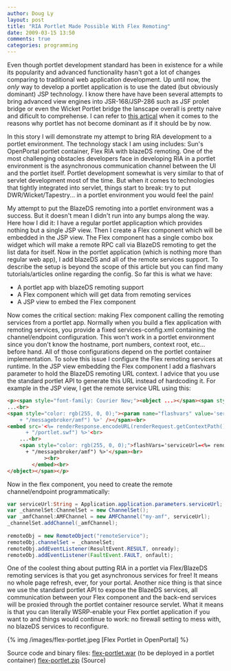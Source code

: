 ```yaml
---
author: Doug Ly
layout: post
title: "RIA Portlet Made Possible With Flex Remoting"
date: 2009-03-15 13:50
comments: true
categories: programming
---
```


Even though portlet development standard has been in existence for a while its popularity and advanced functionality hasn't got a lot of changes comparing to traditional web application development. Up until now, the *only* way to develop a portlet application is to use the dated (but obviously dominant) JSP technology. I know there have have been several attempts to bring advanced view engines into JSR-168/JSP-286 such as JSF prolet bridge or even the Wicket Portlet bridge the lanscape overall is pretty naive and dificult to comprehense. I can refer to [this artical][1] when it comes to the reasons why portlet has not become dominant as if it should be by now.

<!-- more -->

In this story I will demonstrate my attempt to bring RIA development to a portlet environment. The technology stack I am using includes: Sun's OpenPortal portlet container, Flex RIA with blazeDS remoting. One of the most challenging obstacles developers face in developing RIA in a portlet environment is the asynchronous communication channel between the UI and the portlet itself. Portlet development somewhat is very similar to that of servlet development most of the time. But when it comes to technologies that tightly integrated into servlet, things start to break: try to put DWR/Wicket/Tapestry... in a portlet environment you would feel the pain!

My attempt to put the BlazeDS remoting into a portlet environment was a success. But it doesn't mean I didn't run into any bumps along the way.
Here how I did it: I have a regular portlet applicaption which provides nothing but a single JSP view. Then I create a Flex component which will be embedded in the JSP view. The Flex component has a single combo box widget which will make a remote RPC call via BlazeDS remoting to get the list data for itself. Now in the portlet application (which is nothing more than regular web app), I add blazeDS and all of the remote services support. To describe the setup is beyond the scope of this article but you can find many tutorials/articles online regarding the config. So far this is what we have:

   * A portlet app with blazeDS remoting support
   * A Flex component which will get data from remoting services
   * A JSP view to embed the Flex component

Now comes the critical section: making Flex component calling the remoting services from a portlet app.
Normally when you build a flex application with remoting services, you provide a fixed services-config.xml containing the channel/endpoint configuration.
This won't work in a portlet environment since you don't know the hostname, port numbers, context root, etc... before hand. All of those configurations depend on the portlet container implementation. To solve this issue I configure the Flex remoting services at runtime. In the JSP view embedding the Flex component I add a flashvars parameter to hold the BlazeDS remoting URL context. I advice that you use the standard portlet API to generate this URL instead of hardcoding it. For example in the JSP view, I get the remote service URL using this:

``` html JSP
<p><span style="font-family: Courier New;"><object ...></span><span style="font-family: Courier New;"><br>
...<br>
<span style="color: rgb(255, 0, 0);"><param name="flashvars" value='serviceUrl=<%= renderResponse.encodeURL(renderRequest.getContextPath()<br>
    + "/messagebroker/amf") %>' /></span><br>
<embed src='<%= renderResponse.encodeURL(renderRequest.getContextPath()<br>
      + "/portlet.swf") %>'<br>
    ...<br>
    <span style="color: rgb(255, 0, 0);">flashVars='serviceUrl=<%= renderResponse.encodeURL(renderRequest.getContextPath()<br>
      + "/messagebroker/amf") %>'</span><br>
            ><br>
        </embed><br>
</object></span></p>
```

Now in the flex component, you need to create the remote channel/endpoint programmatically:

``` actionscript Channel
var serviceUrl:String = Application.application.parameters.serviceUrl;
var _channelSet:ChannelSet = new ChannelSet();
var _amfChannel:AMFChannel = new AMFChannel("my-amf", serviceUrl);
_channelSet.addChannel(_amfChannel);
                
remoteObj = new RemoteObject("remoteService");
remoteObj.channelSet = _channelSet;
remoteObj.addEventListener(ResultEvent.RESULT, onready);
remoteObj.addEventListener(FaultEvent.FAULT, onfault);
```

One of the coolest thing about putting RIA in a portlet via Flex/BlazeDS remoting services is that you get asynchronous services for free! It means no whole page refresh, ever, for your portal.
Another nice thing is that since we use the standard portlet API to expose the BlazeDS services, all communication between your Flex component and the back-end services will be proxied through the portlet container resource servlet. What it means is that you can literally WSRP-enable your Flex portlet application if you want to and things would continue to work: no firewall setting to mess with, no blazeDS services to reconfigure.

{% img /images/flex-portlet.jpeg [Flex Portlet in OpenPortal] %}

Source code and binary files:
[flex-portlet.war][2] (to be deployed in a portlet container)
[flex-portlet.zip][3] (Source)

[1]:http://today.java.net/pub/a/today/2009/01/20/jsr-286-portlet-irrelevance.html
[2]:http://velcrotag.googlecode.com/files/flex-portlet.war
[3]:http://velcrotag.googlecode.com/files/flex-portlet.zip
